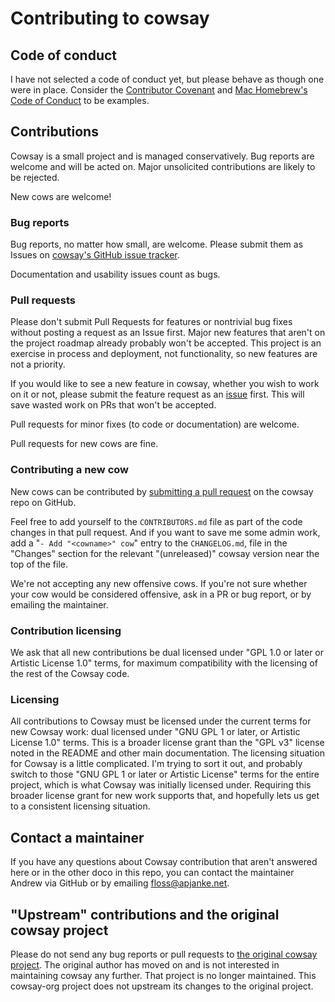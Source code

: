 # Contributing to cowsay

## Code of conduct

I have not selected a code of conduct yet, but please behave as though one were in place. Consider the [Contributor Covenant](http://contributor-covenant.org) and [Mac Homebrew's Code of Conduct](https://github.com/Homebrew/.github/blob/HEAD/CODE_OF_CONDUCT.md) to be examples.

## Contributions

Cowsay is a small project and is managed conservatively. Bug reports are welcome and will be acted on. Major unsolicited contributions are likely to be rejected.

New cows are welcome!

### Bug reports

Bug reports, no matter how small, are welcome. Please submit them as Issues on [cowsay's GitHub issue tracker](https://github.com/cowsay-org/cowsay/issues).

Documentation and usability issues count as bugs.

### Pull requests

Please don't submit Pull Requests for features or nontrivial bug fixes without posting a request as an Issue first. Major new features that aren't on the project roadmap already probably won't be accepted. This project is an exercise in process and deployment, not functionality, so new features are not a priority.

If you would like to see a new feature in cowsay, whether you wish to work on it or not, please submit the feature request as an [issue](https://github.com/cowsay-org/cowsay/issues) first. This will save wasted work on PRs that won't be accepted.

Pull requests for minor fixes (to code or documentation) are welcome.

Pull requests for new cows are fine.

### Contributing a new cow

New cows can be contributed by [submitting a pull request](https://github.com/cowsay-org/cowsay/pulls) on the cowsay repo on GitHub.

Feel free to add yourself to the `CONTRIBUTORS.md` file as part of the code changes in that pull request. And if you want to save me some admin work, add a "`- Add "<cowname>" cow`" entry to the `CHANGELOG.md`, file in the "Changes" section for the relevant "(unreleased)" cowsay version near the top of the file.

We're not accepting any new offensive cows. If you're not sure whether your cow would be considered offensive, ask in a PR or bug report, or by emailing the maintainer.

### Contribution licensing

We ask that all new contributions be dual licensed under "GPL 1.0 or later or Artistic License 1.0" terms, for maximum compatibility with the licensing of the rest of the Cowsay code.

### Licensing

All contributions to Cowsay must be licensed under the current terms for new Cowsay work: dual licensed under "GNU GPL 1 or later, or Artistic License 1.0" terms. This is a broader license grant than the "GPL v3" license noted in the README and other main documentation. The licensing situation for Cowsay is a little complicated. I'm trying to sort it out, and probably switch to those "GNU GPL 1 or later or Artistic License" terms for the entire project, which is what Cowsay was initially licensed under. Requiring this broader license grant for new work supports that, and hopefully lets us get to a consistent licensing situation.

## Contact a maintainer

If you have any questions about Cowsay contribution that aren't answered here or in the other doco in this repo, you can contact the maintainer Andrew via GitHub or by emailing <floss@apjanke.net>.

## "Upstream" contributions and the original cowsay project

Please do not send any bug reports or pull requests to [the original cowsay project](https://github.com/tnalpgge/rank-amateur-cowsay). The original author has moved on and is not interested in maintaining cowsay any further. That project is no longer maintained. This cowsay-org project does not upstream its changes to the original project.
